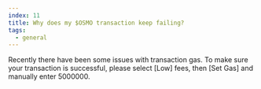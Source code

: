 ```yaml
---
index: 11
title: Why does my $OSMO transaction keep failing?
tags: 
  - general
---
```


Recently there have been some issues with transaction gas. To make sure your transaction is successful, please select [Low] fees, then [Set Gas] and manually enter 5000000.
